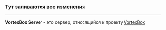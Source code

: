 ### Тут заливаются все изменения

___

**VortexBox Server** - это сервер, относящийся к проекту [VortexBox](https://github.com/norealist/vortexbox)